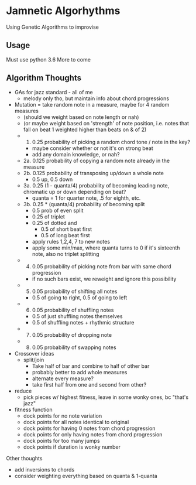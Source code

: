 # Jamnetic Algorhythms
Using Genetic Algorithms to improvise

## Usage
Must use python 3.6
More to come

## Algorithm Thoughts
* GAs for jazz standard - all of me
    * melody only tho, but maintain info about chord progressions
* Mutation = take random note in a measure, maybe for 4 random measures
    * (should we weight based on note length or nah)
    * (or maybe weight based on 'strength' of note position, i.e. notes that fall on beat 1 weighted higher than beats on & of 2)
    * 1. 0.25 probability of picking a random chord tone / note in the key?
        * maybe consider whether or not it's on strong beat
        * add any domain knowledge, or nah?
    * 2a. 0.125 probability of copying a random note already in the measure
    * 2b. 0.125 probability of transposing up/down a whole note
        * 0.5 up, 0.5 down
    * 3a. 0.25 (1 - quanta/4) probability of becoming leading note, chromatic up or down depending on beat?
        * quanta = 1 for quarter note, .5 for eighth, etc.  
    * 3b. 0.25 * (quanta/4) probability of becoming split
        * 0.5 prob of even split
        * 0.25 of triplet
        * 0.25 of dotted and
            * 0.5 of short beat first
            * 0.5 of long beat first
        * apply rules 1,2,4, 7 to new notes
        * apply some min/max, where quanta turns to 0 if it's sixteenth note, also no triplet splitting
    * 4. 0.05 probability of picking note from bar with same chord progression
        * if no such bars exist, we reweight and ignore this possibility
    * 5. 0.05 probability of shifting all notes
        * 0.5 of going to right, 0.5 of going to left
    * 6. 0.05 probability of shuffling notes
        * 0.5 of just shuffling notes themselves
        * 0.5 of shuffling notes + rhythmic structure
    * 7. 0.05 probability of dropping note
    * 8. 0.05 probability of swapping notes
* Crossover ideas
    * split/join
        * Take half of bar and combine to half of other bar
        * probably better to add whole measures
        * alternate every measure?
        * take first half from one and second from other?
* reduce
    * pick pieces w/ highest fitness, leave in some wonky ones, bc "that's jazz"
* fitness function
    * dock points for no note variation
    * dock points for all notes identical to original
    * dock points for having 0 notes from chord progression
    * dock points for only having notes from chord progression
    * dock points for too many jumps
    * dock points if duration is wonky number

Other thoughts
* add inversions to chords
* consider weighting everything based on quanta & 1-quanta